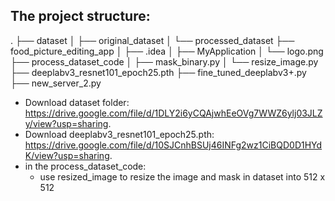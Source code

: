 ## The project structure:
.
├── dataset
│ ├── original_dataset
│ └── processed_dataset
├── food_picture_editing_app
│ ├── .idea
│ ├── MyApplication
│ └── logo.png
├── process_dataset_code
│ ├── mask_binary.py
│ └── resize_image.py
├── deeplabv3_resnet101_epoch25.pth
├── fine_tuned_deeplabv3+.py
├── new_server_2.py
- Download dataset folder:   https://drive.google.com/file/d/1DLY2i6yCQAjwhEeOVg7WWZ6ylj03JLZy/view?usp=sharing.
- Download deeplabv3_resnet101_epoch25.pth:   https://drive.google.com/file/d/10SJCnhBSUj46INFg2wz1CiBQD0D1HYdK/view?usp=sharing.
- in the process_dataset_code:
    + use resized_image to resize the image and mask in dataset into 512 x 512

